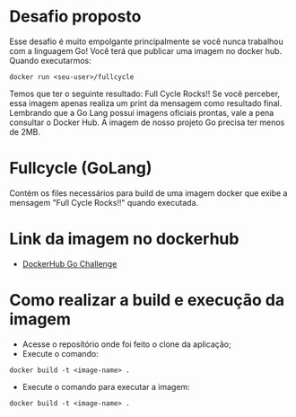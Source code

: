 # Desafio proposto

Esse desafio é muito empolgante principalmente se você nunca trabalhou com a linguagem Go!
Você terá que publicar uma imagem no docker hub. Quando executarmos:
```
docker run <seu-user>/fullcycle
```
Temos que ter o seguinte resultado: Full Cycle Rocks!!
Se você perceber, essa imagem apenas realiza um print da mensagem como resultado final.
Lembrando que a Go Lang possui imagens oficiais prontas, vale a pena consultar o Docker Hub.
A imagem de nosso projeto Go precisa ter menos de 2MB.

# Fullcycle (GoLang)

Contém os files necessários para build de uma imagem docker que exibe a mensagem "Full Cycle Rocks!!" quando executada.

# Link da imagem no dockerhub

- [DockerHub Go Challenge](https://hub.docker.com/r/mayconghizoni/fullcycle)

# Como realizar a build e execução da imagem

- Acesse o reposítório onde foi feito o clone da aplicação;
- Execute o comando: 
```
docker build -t <image-name> .
```
- Execute o comando para executar a imagem:
```
docker build -t <image-name> .
```